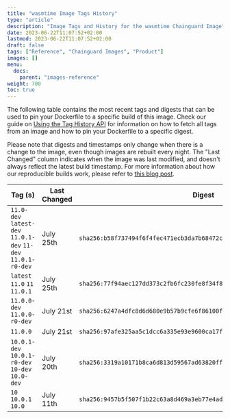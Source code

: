 ```yaml
---
title: "wasmtime Image Tags History"
type: "article"
description: "Image Tags and History for the wasmtime Chainguard Image"
date: 2023-06-22T11:07:52+02:00
lastmod: 2023-06-22T11:07:52+02:00
draft: false
tags: ["Reference", "Chainguard Images", "Product"]
images: []
menu:
  docs:
    parent: "images-reference"
weight: 700
toc: true
---
```


The following table contains the most recent tags and digests that can be used to pin your Dockerfile to a specific build of this image. Check our guide on [Using the Tag History API](/chainguard/chainguard-images/using-the-tag-history-api/) for information on how to fetch all tags from an image and how to pin your Dockerfile to a specific digest.

Please note that digests and timestamps only change when there is a change to the image, even though images are rebuilt every night. The "Last Changed" column indicates when the image was last modified, and doesn't always reflect the latest build timestamp. For more information about how our reproducible builds work, please refer to [this blog post](https://www.chainguard.dev/unchained/reproducing-chainguards-reproducible-image-builds).

| Tag (s)                                                        | Last Changed | Digest                                                                    |
|----------------------------------------------------------------|--------------|---------------------------------------------------------------------------|
|  `11.0-dev` `latest-dev` `11.0.1-dev` `11-dev` `11.0.1-r0-dev` | July 25th    | `sha256:b58f737494f6f4fec471ecb3da7b68472c1b6bbc77b40c71824d7aabf1df0a4a` |
|  `latest` `11.0` `11` `11.0.1`                                 | July 25th    | `sha256:77f94aec127dd373c2fb6fc230fe8f34f8d54ca2c20ce867ff9a0a9b8a6fe50c` |
|  `11.0.0-dev` `11.0.0-r0-dev`                                  | July 21st    | `sha256:6247a4dfc8d6d680e9b57b9cfe6f86100f425233ceb94a431e54cd6622010083` |
|  `11.0.0`                                                      | July 21st    | `sha256:97afe325aa5c1dcc6a335e93e9600ca17f38d2a7410d041acb617ae17880f629` |
|  `10.0.1-dev` `10.0.1-r0-dev` `10-dev` `10.0-dev`              | July 20th    | `sha256:3319a10171b8ca6d813d59567ad63820fffd8a4be790d510a5eeadeeb8c26019` |
|  `10` `10.0.1` `10.0`                                          | July 11th    | `sha256:9457b5f507f1b22c63a8d469a3eb77e4add0bf2d66ffa3279dbb5a6808e31ea8` |
